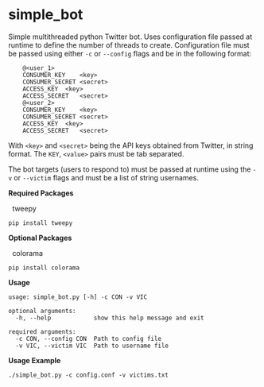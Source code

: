 # simple_bot

Simple multithreaded python Twitter bot.  Uses configuration file passed at runtime to define the number of threads to create.  Configuration file must be passed using either `-c` or `--config` flags and be in the following format:
```
	@<user_1>
	CONSUMER_KEY	<key>
	CONSUMER_SECRET	<secret>
	ACCESS_KEY	<key>
	ACCESS_SECRET	<secret>
	@<user_2>
	CONSUMER_KEY	<key>
	CONSUMER_SECRET	<secret>
	ACCESS_KEY	<key>
	ACCESS_SECRET	<secret>
```
With `<key>` and `<secret>` being the API keys obtained from Twitter, in string format.  The `KEY`, `<value>` pairs must be tab separated.<br />

The bot targets (users to respond to) must be passed at runtime using the `-v` or `--victim` flags and must be a list of string usernames.<br />

**Required Packages**

&nbsp;&nbsp;tweepy
```
pip install tweepy
```

**Optional Packages**

&nbsp;&nbsp;colorama
```
pip install colorama
```

**Usage**
```
usage: simple_bot.py [-h] -c CON -v VIC

optional arguments:
  -h, --help            show this help message and exit

required arguments:
  -c CON, --config CON  Path to config file
  -v VIC, --victim VIC  Path to username file
```

**Usage Example**
```
./simple_bot.py -c config.conf -v victims.txt
```
